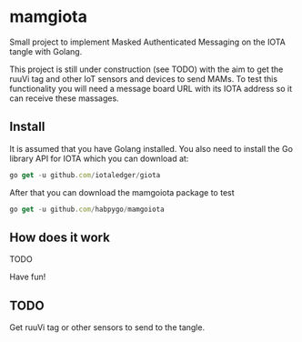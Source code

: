 # mamgiota

Small project to implement Masked Authenticated Messaging on the IOTA tangle with Golang.

This project is still under construction (see TODO) with the aim to get the ruuVi tag and other IoT sensors and devices to send MAMs.
To test this functionality you will need a message board URL with its IOTA address so it can receive these massages.

## Install

It is assumed that you have Golang installed. You also need to install the Go library API for IOTA which you can download at:

```javascript
go get -u github.com/iotaledger/giota
```

After that you can download the mamgoiota package to test

```javascript
go get -u github.com/habpygo/mamgoiota
```

## How does it work
TODO

Have fun!

## TODO

Get ruuVi tag or other sensors to send to the tangle.
